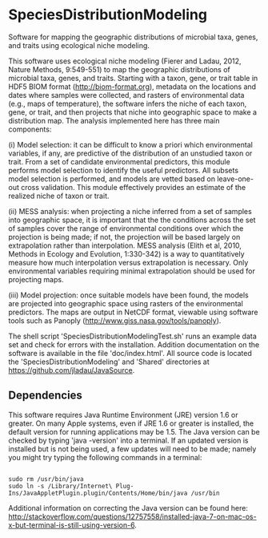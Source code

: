 # SpeciesDistributionModeling
Software for mapping the geographic distributions of microbial taxa, genes, and traits using ecological niche modeling.

This software uses ecological niche modeling (Fierer and Ladau, 2012, Nature Methods, 9:549-551) to map the geographic distributions of microbial taxa, genes, and traits. Starting with a taxon, gene, or trait table in HDF5 BIOM format (http://biom-format.org), metadata on the locations and dates where samples were collected, and rasters of environmental data (e.g., maps of temperature), the software infers the niche of each taxon, gene, or trait, and then projects that niche into geographic space to make a distribution map. The analysis implemented here has three main components:

(i) Model selection: it can be difficult to know a priori which environmental variables, if any, are predictive of the distribution of an unstudied taxon or trait. From a set of candidate environmental predictors, this module performs model selection to identify the useful predictors. All subsets model selection is performed, and models are vetted based on leave-one-out cross validation. This module effectively provides an estimate of the realized niche of taxon or trait.

(ii) MESS analysis: when projecting a niche inferred from a set of samples into geographic space, it is important that the the conditions across the set of samples cover the range of environmental conditions over which the projection is being made; if not, the projection will be based largely on extrapolation rather than interpolation. MESS analysis (Elith et al, 2010, Methods in Ecology and Evolution, 1:330-342) is a way to quantitatively measure how much interpolation versus extrapolation is necessary. Only environmental variables requiring minimal extrapolation should be used for projecting maps.

(iii) Model projection: once suitable models have been found, the models are projected into geographic space using rasters of the environmental predictors. The maps are output in NetCDF format, viewable using software tools such as Panoply (http://www.giss.nasa.gov/tools/panoply).

The shell script 'SpeciesDistributionModelingTest.sh' runs an example data set and check for errors with the installation. Addition documentation on the software is available in the file 'doc/index.html'. All source code is located the 'SpeciesDistributionModeling' and 'Shared' directories at https://github.com/jladau/JavaSource.

## Dependencies
This software requires Java Runtime Environment (JRE) version 1.6 or greater. On many Apple systems, even if JRE 1.6 or greater is installed, the default version for running applications may be 1.5. The Java version can be checked by typing 'java -version' into a terminal. If an updated version is installed but is not being used, a few updates will need to be made; namely you might try typing the following commands in a terminal:

<pre><code>
sudo rm /usr/bin/java
sudo ln -s /Library/Internet\ Plug-Ins/JavaAppletPlugin.plugin/Contents/Home/bin/java /usr/bin
</code></pre>

Additional information on correcting the Java version can be found here: http://stackoverflow.com/questions/12757558/installed-java-7-on-mac-os-x-but-terminal-is-still-using-version-6.
